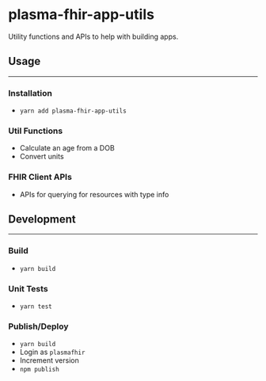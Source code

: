 # plasma-fhir-app-utils
Utility functions and APIs to help with building apps.

## Usage
___

### Installation
- `yarn add plasma-fhir-app-utils`

### Util Functions
- Calculate an age from a DOB
- Convert units

### FHIR Client APIs
- APIs for querying for resources with type info

## Development
___

### Build
- `yarn build`

### Unit Tests
- `yarn test`

### Publish/Deploy
- `yarn build`
- Login as `plasmafhir`
- Increment version
- `npm publish`